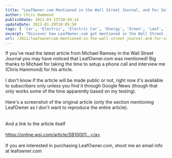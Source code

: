```yaml
---
title: "LeafOwner.com Mentioned in the Wall Street Journal, and For Sale"
author: Chris Hammond
publishDate: 2011-03-15T20:49:14
updateDate: 2013-01-29T10:05:50
tags: [ 'Car', 'Electric', 'Electric Car', 'Energy', 'Green', 'Leaf', 'Nissan', 'Nissan Leaf' ]
excerpt: "Discover how LeafOwner.com got mentioned in the Wall Street Journal article by Michael Ramsey. Read more about it and find the link to the article here!"
url: /2011/leafownercom-mentioned-in-the-wall-street-journal-and-for-sale  # Use the generated URL with year
---
```

If you've read the latest article from Michael Ramsey in the Wall Street Journal you may have noticed that LeafOwner.com was mentioned! Big thanks to Michael for taking the time to setup a phone call and interview me (Chris Hammond) for his article.<br /> <br /> I don't know if the article will be made public or not, right now it's available to subscribers only unless you find it through Google News (though that only works some of the time apparently based on my testing).<br /> <br /> Here's a screenshot of the original article (only the section mentioning LeafOwner as I don't want to reproduce the entire article).<br /> <br /> <img alt="" src="https://www.leafowner.com/Portals/0/Images/Marketing/wsj.PNG" /><br /> <br /> And a link to the article itself<br /> <br /> <a href="https://online.wsj.com/article/SB10001424052748704662604576202472052731388.html?mod=googlenews_wsj" target="_blank" rel="nofollow">https://online.wsj.com/article/SB10001...</a><br /> <br /> If you are interested in purchasing LeafOwner.com, shoot me an email info at leafowner.com<br />


